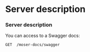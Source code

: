 # Server description

### Server description

You can access to a Swagger docs:

```http
GET  /moser-docs/swagger
```